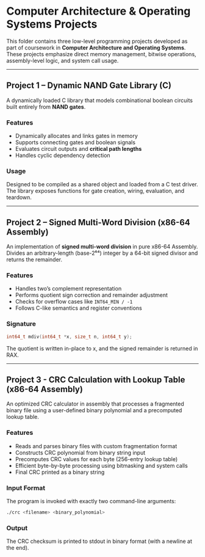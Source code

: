 # Computer Architecture & Operating Systems Projects

This folder contains three low-level programming projects developed as part of coursework in **Computer Architecture and Operating Systems**. These projects emphasize direct memory management, bitwise operations, assembly-level logic, and system call usage.

---

## Project 1 – Dynamic NAND Gate Library (C)

A dynamically loaded C library that models combinational boolean circuits built entirely from **NAND gates**.

### Features
- Dynamically allocates and links gates in memory
- Supports connecting gates and boolean signals
- Evaluates circuit outputs and **critical path lengths**
- Handles cyclic dependency detection

### Usage
Designed to be compiled as a shared object and loaded from a C test driver. The library exposes functions for gate creation, wiring, evaluation, and teardown.

---

## Project 2 – Signed Multi-Word Division (x86-64 Assembly)

An implementation of **signed multi-word division** in pure x86-64 Assembly. Divides an arbitrary-length (base-2⁶⁴) integer by a 64-bit signed divisor and returns the remainder.

### Features
- Handles two’s complement representation
- Performs quotient sign correction and remainder adjustment
- Checks for overflow cases like `INT64_MIN / -1`
- Follows C-like semantics and register conventions

### Signature
```c
int64_t mdiv(int64_t *x, size_t n, int64_t y);
```
The quotient is written in-place to x, and the signed remainder is returned in RAX.

---

## Project 3 - CRC Calculation with Lookup Table (x86-64 Assembly)

An optimized CRC calculator in assembly that processes a fragmented binary file using a user-defined binary polynomial and a precomputed lookup table.

### Features
- Reads and parses binary files with custom fragmentation format
- Constructs CRC polynomial from binary string input
- Precomputes CRC values for each byte (256-entry lookup table)
- Efficient byte-by-byte processing using bitmasking and system calls
- Final CRC printed as a binary string

### Input Format

The program is invoked with exactly two command-line arguments:

```bash
./crc <filename> <binary_polynomial>
```

### Output

The CRC checksum is printed to stdout in binary format (with a newline at the end).